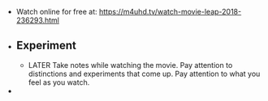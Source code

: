 - Watch online for free at: https://m4uhd.tv/watch-movie-leap-2018-236293.html
- ## Experiment
	- LATER Take notes while watching the movie. Pay attention to distinctions and experiments that come up. Pay attention to what you feel as you watch.
-